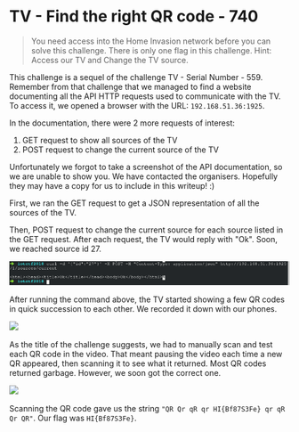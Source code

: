 # TV - Find the right QR code - 740

> You need access into the Home Invasion network before you can solve this challenge. There is only one flag in this challenge. Hint: Access our TV and Change the TV source.

This challenge is a sequel of the challenge TV - Serial Number - 559. Remember from that challenge that we managed to find a website documenting all the API HTTP requests used to communicate with the TV. To access it, we opened a browser with the URL: `192.168.51.36:1925`.

In the documentation, there were 2 more requests of interest:
1. GET request to show all sources of the TV
2. POST request to change the current source of the TV

Unfortunately we forgot to take a screenshot of the API documentation, so we are unable to show you. We have contacted the organisers. Hopefully they may have a copy for us to include in this writeup! :) 

First, we ran the GET request to get a JSON representation of all the sources of the TV.

Then, POST request to change the current source for each source listed in the GET request. After each request, the TV would reply with "Ok". Soon, we reached source id 27.

![](../../img/iot_ctf2018_tv_find_the_right_QR_code_changing_source.png)

After running the command above, the TV started showing a few QR codes in quick succession to each other. We recorded it down with our phones.

![](../../iot_ctf2018_tv_find_the_right_QR_code_QR_video.gif)

As the title of the challenge suggests, we had to manually scan and test each QR code in the video. That meant pausing the video each time a new QR appeared, then scanning it to see what it returned. Most QR codes returned garbage. However, we soon got the correct one. 

![](../../iot_ctf2018_tv_find_the_right_qr_code_correct_qr.jpg)

Scanning the QR code gave us the string `"QR Qr qR qr HI{Bf87S3Fe} qr qR Qr QR"`. Our flag was `HI{Bf87S3Fe}`.
